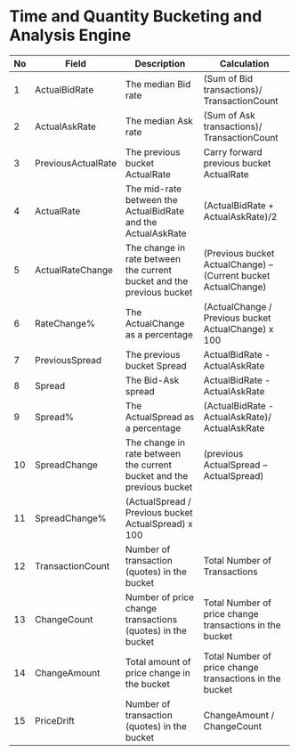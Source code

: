 # Time and Quantity Bucketing and Analysis Engine


| No | Field | Description | Calculation |
| -- | -- | -- | -- |
| 1 | ActualBidRate | The median Bid rate | (Sum of Bid transactions)/ TransactionCount |
| 2 | ActualAskRate | The median Ask rate | (Sum of Ask transactions)/ TransactionCount | 
| 3 | PreviousActualRate | The previous bucket ActualRate | Carry forward previous bucket ActualRate | 
| 4 | ActualRate | The mid-rate between the ActualBidRate and the ActualAskRate | (ActualBidRate + ActualAskRate)/2 | 
| 5 | ActualRateChange | The change in rate between the current bucket and the previous bucket | (Previous bucket ActualChange) – (Current bucket ActualChange) | 
| 6 | RateChange% | The ActualChange as a percentage | (ActualChange / Previous bucket ActualChange) x 100 | 
| 7 | PreviousSpread | The previous bucket Spread | ActualBidRate - ActualAskRate | 
| 8 | Spread | The Bid-Ask spread | ActualBidRate - ActualAskRate | 
| 9 | Spread% | The ActualSpread as a percentage | (ActualBidRate - ActualAskRate)/ ActualAskRate | 
| 10 | SpreadChange | The change in rate between the current bucket and the previous bucket | (previous ActualSpread – ActualSpread) | 
| 11 | SpreadChange% | (ActualSpread / Previous bucket ActualSpread) x 100 | 
| 12 | TransactionCount | Number of transaction (quotes) in the bucket | Total Number of Transactions | 
| 13 | ChangeCount | Number of price change transactions (quotes) in the bucket | Total Number of price change transactions in the bucket | 
| 14 | ChangeAmount | Total amount of price change in the bucket | Total Number of price change transactions in the bucket | 
| 15 | PriceDrift | Number of transaction (quotes) in the bucket | ChangeAmount / ChangeCount | 
